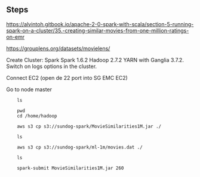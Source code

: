 ## Steps

https://alvintoh.gitbook.io/apache-2-0-spark-with-scala/section-5-running-spark-on-a-cluster/35.-creating-similar-movies-from-one-million-ratings-on-emr

https://grouplens.org/datasets/movielens/

Create Cluster:  Spark Spark 1.6.2 Hadoop 2.7.2 YARN with Ganglia 3.7.2.  Switch on logs options in the cluster.


Connect EC2  (open de 22 port into SG EMC EC2)

Go to node master

```
    ls
 
    pwd
    cd /home/hadoop

    aws s3 cp s3://sundog-spark/MovieSimilarities1M.jar ./    
```
```
    ls

    aws s3 cp s3://sundog-spark/ml-1m/movies.dat ./

    ls    
```
```
    spark-submit MovieSimilarities1M.jar 260
```
